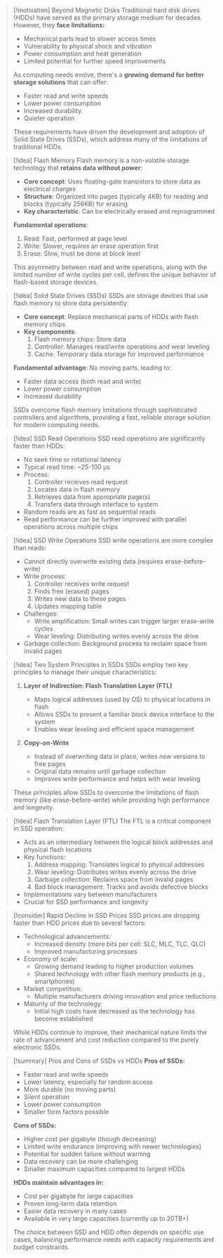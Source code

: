 > [!motivation] Beyond Magnetic Disks
> Traditional hard disk drives (HDDs) have served as the primary storage medium for decades. However, they **face limitations:**
> - Mechanical parts lead to slower access times
> - Vulnerability to physical shock and vibration
> - Power consumption and heat generation
> - Limited potential for further speed improvements
> 
> As computing needs evolve, there's a **growing demand for better storage solutions** that can offer:
> - Faster read and write speeds
> - Lower power consumption
> - Increased durability
> - Quieter operation
> 
> These requirements have driven the development and adoption of Solid State Drives (SSDs), which address many of the limitations of traditional HDDs.

> [!idea] Flash Memory
> Flash memory is a non-volatile storage technology that **retains data without power:**
> 
> - **Core concept**: Uses floating-gate transistors to store data as electrical charges
> - **Structure**: Organized into pages (typically 4KB) for reading and blocks (typically 256KB) for erasing
> - **Key characteristic**: Can be electrically erased and reprogrammed
> 
> **Fundamental operations**:
> 1. Read: Fast, performed at page level
> 2. Write: Slower, requires an erase operation first
> 3. Erase: Slow, must be done at block level
> 
> This asymmetry between read and write operations, along with the limited number of write cycles per cell, defines the unique behavior of flash-based storage devices.

> [!idea] Solid State Drives (SSDs)
> SSDs are storage devices that use flash memory to store data persistently:
> 
> - **Core concept**: Replace mechanical parts of HDDs with flash memory chips
> - **Key components**:
>   1. Flash memory chips: Store data
>   2. Controller: Manages read/write operations and wear leveling
>   3. Cache: Temporary data storage for improved performance
> 
> **Fundamental advantage**: No moving parts, leading to:
> - Faster data access (both read and write)
> - Lower power consumption
> - Increased durability
> 
> SSDs overcome flash memory limitations through sophisticated controllers and algorithms, providing a fast, reliable storage solution for modern computing needs.

> [!idea] SSD Read Operations
> SSD read operations are significantly faster than HDDs:
> - No seek time or rotational latency
> - Typical read time: ~25-100 μs
> - Process:
>   1. Controller receives read request
>   2. Locates data in flash memory
>   3. Retrieves data from appropriate page(s)
>   4. Transfers data through interface to system
> - Random reads are as fast as sequential reads
> - Read performance can be further improved with parallel operations across multiple chips

> [!idea] SSD Write Operations
> SSD write operations are more complex than reads:
> - Cannot directly overwrite existing data (requires erase-before-write)
> - Write process:
>   1. Controller receives write request
>   2. Finds free (erased) pages
>   3. Writes new data to these pages
>   4. Updates mapping table
> - Challenges:
>   - Write amplification: Small writes can trigger larger erase-write cycles
>   - Wear leveling: Distributing writes evenly across the drive
> - Garbage collection: Background process to reclaim space from invalid pages

> [!idea] Two System Principles in SSDs
> SSDs employ two key principles to manage their unique characteristics:
> 
> 1. **Layer of Indirection: Flash Translation Layer (FTL)**
>    - Maps logical addresses (used by OS) to physical locations in flash
>    - Allows SSDs to present a familiar block device interface to the system
>    - Enables wear leveling and efficient space management
> 
> 2. **Copy-on-Write**
>    - Instead of overwriting data in place, writes new versions to free pages
>    - Original data remains until garbage collection
>    - Improves write performance and helps with wear leveling
> 
> These principles allow SSDs to overcome the limitations of flash memory (like erase-before-write) while providing high performance and longevity.

> [!idea] Flash Translation Layer (FTL)
> The FTL is a critical component in SSD operation:
> - Acts as an intermediary between the logical block addresses and physical flash locations
> - Key functions:
>   1. Address mapping: Translates logical to physical addresses
>   2. Wear leveling: Distributes writes evenly across the drive
>   3. Garbage collection: Reclaims space from invalid pages
>   4. Bad block management: Tracks and avoids defective blocks
> - Implementations vary between manufacturers
> - Crucial for SSD performance and longevity

> [!consider] Rapid Decline in SSD Prices
> SSD prices are dropping faster than HDD prices due to several factors:
> - Technological advancements:
>   - Increased density (more bits per cell: SLC, MLC, TLC, QLC)
>   - Improved manufacturing processes
> - Economy of scale:
>   - Growing demand leading to higher production volumes
>   - Shared technology with other flash memory products (e.g., smartphones)
> - Market competition:
>   - Multiple manufacturers driving innovation and price reductions
> - Maturity of the technology:
>   - Initial high costs have decreased as the technology has become established
> 
> While HDDs continue to improve, their mechanical nature limits the rate of advancement and cost reduction compared to the purely electronic SSDs.

> [!summary] Pros and Cons of SSDs vs HDDs
> **Pros of SSDs:**
> - Faster read and write speeds
> - Lower latency, especially for random access
> - More durable (no moving parts)
> - Silent operation
> - Lower power consumption
> - Smaller form factors possible
> 
> **Cons of SSDs:**
> - Higher cost per gigabyte (though decreasing)
> - Limited write endurance (improving with newer technologies)
> - Potential for sudden failure without warning
> - Data recovery can be more challenging
> - Smaller maximum capacities compared to largest HDDs
> 
> **HDDs maintain advantages in:**
> - Cost per gigabyte for large capacities
> - Proven long-term data retention
> - Easier data recovery in many cases
> - Available in very large capacities (currently up to 20TB+)
> 
> The choice between SSD and HDD often depends on specific use cases, balancing performance needs with capacity requirements and budget constraints.
